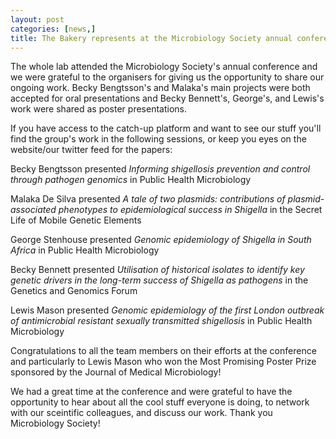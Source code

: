 ```yaml
---
layout: post
categories: [news,] 
title: The Bakery represents at the Microbiology Society annual conference 2021 
---
```


The whole lab attended the Microbiology Society's annual conference and we were grateful to the organisers for giving us the opportunity to share our ongoing work. Becky Bengtsson's and Malaka's main projects were both accepted for oral presentations and Becky Bennett's, George's, and Lewis's work were shared as poster presentations. 

If you have access to the catch-up platform and want to see our stuff you'll find the group's work in the following sessions, or keep you eyes on the website/our twitter feed for the papers:

Becky Bengtsson presented _Informing shigellosis prevention and control through pathogen genomics_ in Public Health Microbiology

Malaka De Silva presented _A tale of two plasmids: contributions of plasmid-associated phenotypes to epidemiological success in Shigella_ in the Secret Life of Mobile Genetic Elements

George Stenhouse presented _Genomic epidemiology of Shigella in South Africa_ in Public Health Microbiology 

Becky Bennett presented _Utilisation of historical isolates to identify key genetic drivers in the long-term success of Shigella as pathogens_ in the Genetics and Genomics Forum 

Lewis Mason presented _Genomic epidemiology of the first London outbreak of antimicrobial resistant sexually transmitted shigellosis_ in Public Health Microbiology 

Congratulations to all the team members on their efforts at the conference and particularly to Lewis Mason who won the Most Promising Poster Prize sponsored by the Journal of Medical Microbiology! 

We had a great time at the conference and were grateful to have the opportunity to hear about all the cool stuff everyone is doing, to network with our sceintific colleagues, and discuss our work. Thank you Microbiology Society! 
